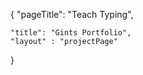 {
    "pageTitle": "Teach Typing",


    "title": "Gints Portfolio",
    "layout" : "projectPage"
    



}